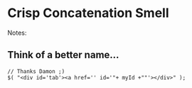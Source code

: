 # Crisp Concatenation Smell

Notes:

## Think of a better name...

```
// Thanks Damon ;)
$( "<div id='tab'><a href='' id='"+ myId +""'></div>" );
```
